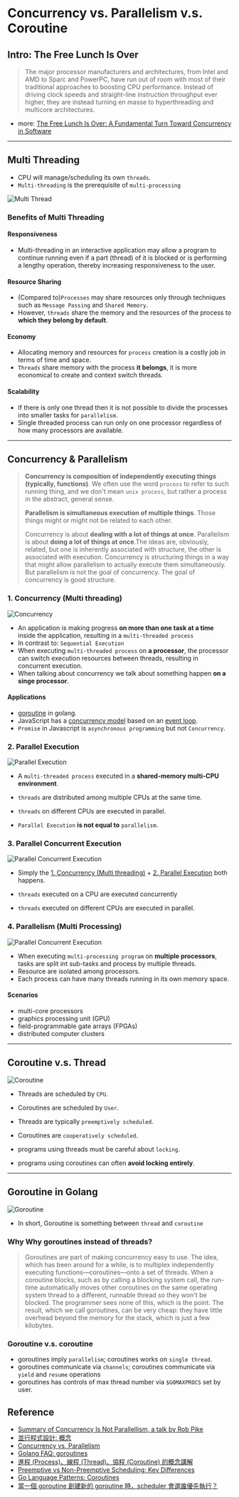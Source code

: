 # Concurrency vs. Parallelism v.s. Coroutine

## Intro: The Free Lunch Is Over

> The major processor manufacturers and architectures, from Intel and AMD to Sparc and PowerPC, have run out of room with most of their traditional approaches to boosting CPU performance. Instead of driving clock speeds and straight-line instruction throughput ever higher, they are instead turning en masse to hyperthreading and multicore architectures.

- more: [The Free Lunch Is Over: A Fundamental Turn Toward Concurrency in Software](http://www.gotw.ca/publications/concurrency-ddj.htm)

---

## Multi Threading

- CPU will manage/scheduling its own `threads`.
- `Multi-threading` is the prerequisite of `multi-processing`

![Multi Thread](/img/general/2-concurrent-vs-parallelism/thread-process.jpeg)

### Benefits of Multi Threading

#### Responsiveness

- Multi-threading in an interactive application may allow a program to continue running even if a part (thread) of it is blocked or is performing a lengthy operation, thereby increasing responsiveness to the user.

#### Resource Sharing

- (Compared to)`Processes` may share resources only through techniques such as `Message Passing` and `Shared Memory`.
- However, `threads` share the memory and the resources of the process to **which they belong by default**.

#### Economy

- Allocating memory and resources for `process` creation is a costly job in terms of time and space.
- `Threads` share memory with the process **it belongs**, it is more economical to create and context switch threads.

#### Scalability

- If there is only one thread then it is not possible to divide the processes into smaller tasks for `parallelism`.
- Single threaded process can run only on one processor regardless of how many processors are available.

---

## Concurrency & Parallelism

> **Concurrency is composition of independently executing things (typically, functions)**. We often use the word `process` to refer to such running thing, and we don't mean `unix process`, but rather a process in the abstract, general sense.
>
> **Parallelism is simultaneous execution of multiple things**. Those things might or might not be related to each other.
>
> Concurrency is about **dealing with a lot of things at once**. Parallelism is about **doing a lot of things at once**.The ideas are, obviously, related, but one is inherently associated with structure, the other is associated with execution. Concurrency is structuring things in a way that might allow parallelism to actually execute them simultaneously. But parallelism is not the goal of concurrency. The goal of concurrency is good structure.

### 1. Concurrency (Multi threading)

![Concurrency](/img/general/2-concurrent-vs-parallelism/concurrency.png)

- An application is making progress **on more than one task at a time** inside the application, resulting in a `multi-threaded process`
- In contrast to: `Sequential Execution`
- When executing `multi-threaded process` on **a processor**, the processor can switch execution resources between threads, resulting in concurrent execution.
- When talking about concurrency we talk about something happen **on a singe processor**.

#### Applications

- [goroutine](https://golang.org/ref/mem) in golang.
- JavaScript has a [concurrency model](https://developer.mozilla.org/en-US/docs/Web/JavaScript/EventLoop) based on an [event loop](/programming/15-js-event-loop.md).
- `Promise` in Javascript is `asynchronous programming` but not `Concurrency`.

### 2. Parallel Execution

![Parallel Execution](/img/general/2-concurrent-vs-parallelism/parallel-execution.png)

- A `multi-threaded process` executed in a **shared-memory multi-CPU environment**.
- `threads` are distributed among multiple CPUs at the same time.
- `threads` on different CPUs are executed in parallel.

- `Parallel Execution` **is not equal to** `parallelism`.

### 3. Parallel Concurrent Execution

![Parallel Concurrent Execution](/img/general/2-concurrent-vs-parallelism/parallel-concurrent-execution.png)

- Simply the [1. Concurrency (Multi threading)](#1-concurrency-multi-threading) + [2. Parallel Execution](#2-parallel-execution) both happens.

- `threads` executed on a CPU are executed concurrently
- `threads` executed on different CPUs are executed in parallel.

### 4. Parallelism (Multi Processing)

![Parallel Concurrent Execution](/img/general/2-concurrent-vs-parallelism/parallelism.png)

- When executing `multi-processing program` on **multiple processors**, tasks are split int sub-tasks and process by multiple threads.
- Resource are isolated among processors.
- Each process can have many threads running in its own memory space.

#### Scenarios

- multi-core processors
- graphics processing unit (GPU)
- field-programmable gate arrays (FPGAs)
- distributed computer clusters

---

## Coroutine v.s. Thread

![Coroutine](/img/general/2-concurrent-vs-parallelism/coroutine.png)

- Threads are scheduled by `CPU`.
- Coroutines are scheduled by `User`.

- Threads are typically `preemptively scheduled`.
- Coroutines are `cooperatively scheduled`.

- programs using threads must be careful about `locking`.
- programs using coroutines can often **avoid locking entirely**.

---

## Goroutine in Golang

![Goroutine](/img/general/2-concurrent-vs-parallelism/goroutine.png)

- In short, Goroutine is something between `thread` and `coroutine`

### Why Why goroutines instead of threads?

> Goroutines are part of making concurrency easy to use. The idea, which has been around for a while, is to multiplex independently executing functions—coroutines—onto a set of threads. When a coroutine blocks, such as by calling a blocking system call, the run-time automatically moves other coroutines on the same operating system thread to a different, runnable thread so they won't be blocked. The programmer sees none of this, which is the point. The result, which we call goroutines, can be very cheap: they have little overhead beyond the memory for the stack, which is just a few kilobytes.

### Goroutine v.s. coroutine

- goroutines imply `parallelism`; coroutines works on `single thread`.
- goroutines communicate via `channels`; coroutines communicate via `yield` and `resume` operations
- goroutines has controls of max thread number via `$GOMAXPROCS` set by user.

## Reference

- [Summary of Concurrency Is Not Parallellism, a talk by Rob Pike](https://rakhim.org/summary-of-concurrency-is-not-parallellism-a-talk-by-rob-pike/)
- [並行程式設計: 概念](https://hackmd.io/@sysprog/concurrency/https%3A%2F%2Fhackmd.io%2F%40sysprog%2FS1AMIFt0D)
- [Concurrency vs. Parallelism](http://tutorials.jenkov.com/java-concurrency/concurrency-vs-parallelism.html)
- [Golang FAQ: goroutines](https://golang.org/doc/faq#coroutine)
- [進程 (Process)、線程 (Thread)、協程 (Coroutine) 的概念講解](https://blog.kennycoder.io/2020/05/16/%E9%80%B2%E7%A8%8B-Process-%E3%80%81%E7%B7%9A%E7%A8%8B-Thread-%E3%80%81%E5%8D%94%E7%A8%8B-Coroutine-%E7%9A%84%E6%A6%82%E5%BF%B5%E8%AC%9B%E8%A7%A3/)
- [Preemptive vs Non-Preemptive Scheduling: Key Differences](https://www.guru99.com/preemptive-vs-non-preemptive-scheduling.html)
- [Go Language Patterns: Coroutines](https://sites.google.com/site/gopatterns/concurrency/coroutines)
- [當一個 goroutine 創建新的 goroutine 時，scheduler 會選誰優先執行？](https://medium.com/@genchilu/%E7%95%B6%E4%B8%80%E5%80%8B-goroutine-%E5%89%B5%E5%BB%BA%E6%96%B0%E7%9A%84-goroutine-%E6%99%82-scheduler-%E6%9C%83%E9%81%B8%E8%AA%B0-257f434ee1bf)
